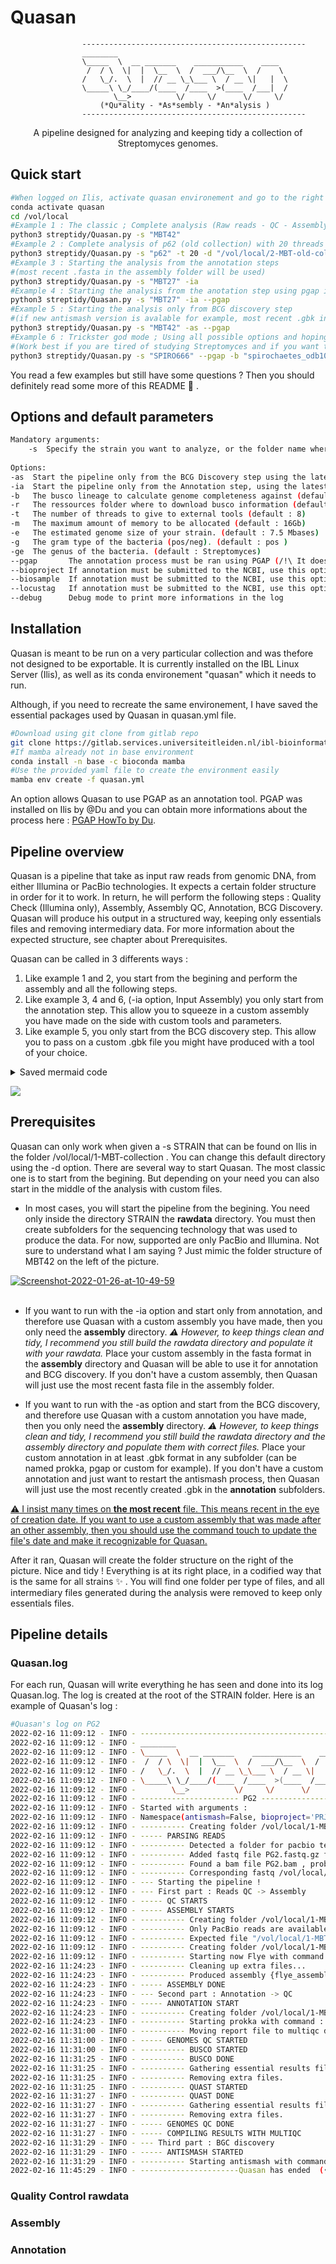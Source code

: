# Quasan
					--------------------------------------------------  
					________                                
					\_____  \  __ _______    ___________    ____    
					 /  / \  \|  |  \__  \  /  ___/\__  \  /    \   
					/   \_/.  \  |  // __ \_\___ \  / __ \|   |  \   
					\_____\ \_/____/(____  /____  >(____  /___|  /   
					       \__>          \/     \/      \/     \/   
					    (*Qu*ality - *As*sembly - *An*alysis )  
					--------------------------------------------------		
<p align=center>A pipeline designed for analyzing and keeping tidy a collection of Streptomyces genomes.</p>

## Quick start

```bash
#When logged on Ilis, activate quasan environement and go to the right location
conda activate quasan
cd /vol/local
#Example 1 : The classic ; Complete analysis (Raw reads - QC - Assembly - Annotation - BCG Discovery) of MBT42 (new collection)
python3 streptidy/Quasan.py -s "MBT42"
#Example 2 : Complete analysis of p62 (old collection) with 20 threads
python3 streptidy/Quasan.py -s "p62" -t 20 -d "/vol/local/2-MBT-old-collection"
#Example 3 : Starting the analysis from the annotation steps
#(most recent .fasta in the assembly folder will be used)
python3 streptidy/Quasan.py -s "MBT27" -ia
#Example 4 : Starting the analysis from the anotation step using pgap instead of prokka
python3 streptidy/Quasan.py -s "MBT27" -ia --pgap
#Example 5 : Starting the analysis only from BCG discovery step
#(if new antismash version is avalable for example, most recent .gbk in the pgap annotation folder will be used)
python3 streptidy/Quasan.py -s "MBT42" -as --pgap
#Example 6 : Trickster god mode ; Using all possible options and hoping for the best
#(Work best if you are tired of studying Streptomyces and if you want to watch the world burn in blue flammes)
python3 streptidy/Quasan.py -s "SPIRO666" --pgap -b "spirochaetes_odb10" -ia -t 32 -g "neg" -m 32 -e "10.5m" -ge "Spirochaetes"
```

You read a few examples but still have some questions ? Then you should definitely read some more of this README :duck: .  

## Options and default parameters

```bash
Mandatory arguments:
    -s  Specify the strain you want to analyze, or the folder name where the data is stored
        
Options:
-as  Start the pipeline only from the BCG Discovery step using the latest .gbk file in prokka subfolder (or pgap subfolder if you use the --pgap option)
-ia  Start the pipeline only from the Annotation step, using the latest assembly file found in MBTXX/assembly directory
-b   The busco lineage to calculate genome completeness against (default : streptomycetales_odb10)
-r   The ressources folder where to download busco information (default : "/vol/local/ressources", when ran on ILis)
-t   The number of threads to give to external tools (default : 8)
-m   The maximum amount of memory to be allocated (default : 16Gb)
-e   The estimated genome size of your strain. (default : 7.5 Mbases)
-g   The gram type of the bacteria (pos/neg). (default : pos )
-ge  The genus of the bacteria. (default : Streptomyces)
--pgap       The annotation process must be ran using PGAP (/!\ It does not work with genomes with too many contigs)
--bioproject If annotation must be submitted to the NCBI, use this option to mention the correct bioproject (default : PRJNA9999999)
--biosample  If annotation must be submitted to the NCBI, use this option to mention the correct biosample (default : SAMN99999999)
--locustag   If annotation must be submitted to the NCBI, use this option to mention the correct locus_tag (default : TMLOC).
--debug		 Debug mode to print more informations in the log
```



## Installation

Quasan is meant to be run on a very particular collection and was thefore not designed to be exportable.
It is currently installed on the IBL Linux Server (Ilis), as well as its conda environement "quasan" which it needs to run.

Although, if you need to recreate the same environement, I have saved the essential packages used by Quasan in quasan.yml file.

```bash
#Download using git clone from gitlab repo
git clone https://gitlab.services.universiteitleiden.nl/ibl-bioinformatic/streptidy.git
#If mamba already not in base environment
conda install -n base -c bioconda mamba
#Use the provided yaml file to create the environment easily
mamba env create -f quasan.yml
```

An option allows Quasan to use PGAP as an annotation tool. PGAP was installed on Ilis by @Du and you can obtain more informations about the process here :  [PGAP HowTo by Du](https://gitlab.services.universiteitleiden.nl/duc/howtos/-/blob/master/Annotate%20genome%20for%20NCBI%20with%20PGAP.md "Thanks Du !").

## Pipeline overview 

Quasan is a pipeline that take as input raw reads from genomic DNA, from either Illumina or PacBio technologies. It expects a certain folder structure in order for it to work. In return, he will perform the following steps : Quality Check (Illumina only), Assembly, Assembly QC, Annotation, BCG Discovery. Quasan will produce his output in a structured way, keeping only essentials files and removing intermediary data. For more information about the expected structure, see chapter about Prerequisites.  


Quasan can be called in 3 differents ways : 
1. Like example 1 and 2, you start from the begining and perform the assembly and all the following steps.
2. Like example 3, 4 and 6, (-ia option, Input Assembly) you only start from the annotation step. This allow you to squeeze in a custom assembly you have made on the side with custom tools and parameters.
3. Like example 5, you only start from the BCG discovery step. This allow you to pass on a custom .gbk file you might have produced with a tool of your choice. 
 

<details>
    <summary>Saved mermaid code</summary>
```bash
#Save of the mermaid code itself in case mermaid starts working again in gitlab
#For now, you can see the rendering of this graph below
graph TD;
    Z[1 MBTXX] --> |rawdata parsing| A[Reads]
    Y[2 MBTXX -ia] --> C
    A[Reads dictionnary] -->|illumina assembly shovill| B(MBTXX_shovill.fasta)
    A --> |FastQC| R
    A -->|pacbio assembly flye| G(MBTXX_flye.fasta)
    A -->|hybrid assembly flye + pilon| H(MBTXX_flye_pilon.fasta)
    B --> C{Latest assembly}
    G --> C{Latest assembly}
    H --> C{Latest assembly}
    C --> |Prokka annotation| D[MBTXX_version_prokka.gbk]
    C --> |PGAP annotation| E[MBTXX_version_PGAP.gbk]
    D --> W{Latest GBK}
    E --> W{Latest GBK}
    X[3 MBTXX -as] --> W
    W --> Q[Antismash]
    C --> |Busco| R[final_report.html]
    C --> |Quast| R[final_report.html]
    C --> |MultiQC| R[final_report.html]
```
</details>

[![](https://mermaid.ink/img/pako:eNqNU21PwjAQ_iuXftIoJOo3TEwYICZqImgCuhFybIU1bO3SdpiF8t_t1qHMF-I-tc9brne3LQlFREmHrCRmMbz0rwMO9nvzL-DRe5lOZ9Bq3YCR-B6hRshQKsZXBrr-mGKkZk7-6l86ObQYOkvPMbUOIhZqJjhHWVS8YUmSp4wjoFI0XSQFqFhsLGrAO6my5jXQXqLSeFrnuXpuLTTqGRgfoCbDcMHEV-AyKaiBYZ1W3n5GmbhYSBY1TXAGGUsEN3B3YJ5XWCPCc0_dPqCmSn-G7Bw7PMreHWV77p1PUqzXtkecC41lAw30fVfShtpRCD7PKkl7tVjPmtZh96lhHHwzloIDW7-yTfb1DL37upTBX8TUv9pPHZWb-sQxk-oy8rtcM5WiipulebkKhR2ev7QLkMwlzYTU7VinSVM3ym2v_6F7zBPNqnX4RUnOSUpliiyya74tfQHRMU1pQDr2GKFcByTgO6vLM7vkdBAxLSTpaJnTc4K5Fs8FD_d3p-kztH9M6sDdB2qhD-A)](https://mermaid.live/edit#pako:eNqNU21PwjAQ_iuXftIoJOo3TEwYICZqImgCuhFybIU1bO3SdpiF8t_t1qHMF-I-tc9brne3LQlFREmHrCRmMbz0rwMO9nvzL-DRe5lOZ9Bq3YCR-B6hRshQKsZXBrr-mGKkZk7-6l86ObQYOkvPMbUOIhZqJjhHWVS8YUmSp4wjoFI0XSQFqFhsLGrAO6my5jXQXqLSeFrnuXpuLTTqGRgfoCbDcMHEV-AyKaiBYZ1W3n5GmbhYSBY1TXAGGUsEN3B3YJ5XWCPCc0_dPqCmSn-G7Bw7PMreHWV77p1PUqzXtkecC41lAw30fVfShtpRCD7PKkl7tVjPmtZh96lhHHwzloIDW7-yTfb1DL37upTBX8TUv9pPHZWb-sQxk-oy8rtcM5WiipulebkKhR2ev7QLkMwlzYTU7VinSVM3ym2v_6F7zBPNqnX4RUnOSUpliiyya74tfQHRMU1pQDr2GKFcByTgO6vLM7vkdBAxLSTpaJnTc4K5Fs8FD_d3p-kztH9M6sDdB2qhD-A)


## Prerequisites

Quasan can only work when given a -s STRAIN that can be found on Ilis in the folder /vol/local/1-MBT-collection . You can change this default directory using the -d option. There are several way to start Quasan. The most classic one is to start from the begining. But depending on your need you can also start in the middle of the analysis with custom files.  

- In most cases, you will start the pipeline from the begining. You need only inside the directory STRAIN the **rawdata** directory. You must then create subfolders for the sequencing technology that was used to produce the data. For now, supported are only PacBio and Illumina. Not sure to understand what I am saying ? Just mimic the folder structure of MBT42 on the left of the picture.  

<a href="https://ibb.co/Y03KGxk"><img src="https://i.ibb.co/mNGY73q/Screenshot-2022-01-26-at-10-49-59.png" alt="Screenshot-2022-01-26-at-10-49-59" border="0"></a><br /><a target='_blank' href='https://nl.imgbb.com/'></a><br />

- If you want to run with the -ia option and start only from annotation, and therefore use Quasan with a custom assembly you have made, then you only need the **assembly** directory. *:warning: However, to keep things clean and tidy, I recommend you still build the rawdata directory and populate it with your rawdata.* Place your custom assembly in the fasta format in the **assembly** directory and Quasan will be able to use it for annotation and BCG discovery. If you don't have a custom assembly, then Quasan will just use the most recent fasta file in the assembly folder.  

- If you want to run with the -as option and start from the BCG discovery, and therefore use Quasan with a custom annotation you have made, then you only need the **assembly** directory. *:warning: However, to keep things clean and tidy, I recommend you still build the rawdata directory and the assembly directory and populate them with correct files.* Place your custom annotation in at least .gbk format in any subfolder (can be named prokka, pgap or custom for example). If you don't have a custom annotation and just want to restart the antismash process, then Quasan will just use the most recently created .gbk in the **annotation** subfolders.  

<u> :warning: I insist many times on **the most recent** file. This means recent in the eye of creation date. If you want to use a custom assembly that was made after an other assembly, then you should use the command touch to update the file's date and make it recognizable for Quasan. </u>

After it ran, Quasan will create the folder structure on the right of the picture. Nice and tidy ! Everything is at its right place, in a codified way that is the same for all strains :sparkles: . You will find one folder per type of files, and all intermediary files generated during the analysis were removed to keep only essentials files.  


## Pipeline details

### Quasan.log

For each run, Quasan will write everything he has seen and done into its log Quasan.log. The log is created at the root of the STRAIN folder. Here is an example of Quasan's log :

```bash
#Quasan's log on PG2
2022-02-16 11:09:12 - INFO - -------------------------------------------------
2022-02-16 11:09:12 - INFO - ________
2022-02-16 11:09:12 - INFO - \_____  \  __ _______    ___________    ____  
2022-02-16 11:09:12 - INFO -  /  / \  \|  |  \__  \  /  ___/\__  \  /    \ 
2022-02-16 11:09:12 - INFO - /   \_/.  \  |  // __ \_\___ \  / __ \|   |  \ 
2022-02-16 11:09:12 - INFO - \_____\ \_/____/(____  /____  >(____  /___|  / 
2022-02-16 11:09:12 - INFO -        \__>          \/     \/      \/     \/ 
2022-02-16 11:09:12 - INFO - ---------------------- PG2 ----------------------
2022-02-16 11:09:12 - INFO - Started with arguments :
2022-02-16 11:09:12 - INFO - Namespace(antismash=False, bioproject='PRJNA9999999', biosample='SAMN99999999', buscoLineage='actinobacteria_phylum_odb10', debug=False, estimatedGenomeSize='7.5m', genus='Streptomyces', gram='pos', indir='/vol/local/1-MBT-collection', input_assembly=False, locustag='TMLOC', memory=16, pgap=False, ressources='/vol/local/ressources', strain='PG2', threads='10') 
2022-02-16 11:09:12 - INFO - ---------- Creating folder /vol/local/1-MBT-collection/PG2/multiqc .
2022-02-16 11:09:12 - INFO - ----- PARSING READS
2022-02-16 11:09:12 - INFO - ---------- Detected a folder for pacbio technology
2022-02-16 11:09:12 - INFO - ---------- Added fastq file PG2.fastq.gz from directory /vol/local/1-MBT-collection/PG2/rawdata/pacbio 
2022-02-16 11:09:12 - INFO - ---------- Found a bam file PG2.bam , probably from PacBio. Checking if fastq already exist.
2022-02-16 11:09:12 - INFO - ---------- Corresponding fastq /vol/local/1-MBT-collection/PG2/rawdata/pacbio/PG2.fastq.gz already existing, skipping conversion.
2022-02-16 11:09:12 - INFO - --- Starting the pipeline ! 
2022-02-16 11:09:12 - INFO - --- First part : Reads QC -> Assembly
2022-02-16 11:09:12 - INFO - ----- QC STARTS
2022-02-16 11:09:12 - INFO - ----- ASSEMBLY STARTS
2022-02-16 11:09:12 - INFO - ---------- Creating folder /vol/local/1-MBT-collection/PG2/assembly.
2022-02-16 11:09:12 - INFO - ---------- Only PacBio reads are available, starting assembly with flye.
2022-02-16 11:09:12 - INFO - ---------- Expected file "/vol/local/1-MBT-collection/PG2/assembly/V16.02.22_pacbio_flye_PG2.fasta" is not present, starting assembly process.
2022-02-16 11:09:12 - INFO - ---------- Creating folder /vol/local/1-MBT-collection/PG2/assembly/flye.
2022-02-16 11:09:12 - INFO - ---------- Starting now Flye with command : flye --pacbio-raw /vol/local/1-MBT-collection/PG2/rawdata/pacbio/PG2.fastq.gz --out-dir /vol/local/1-MBT-collection/PG2/assembly/flye --threads 10 --genome-size 7.5m --asm-coverage 50 
2022-02-16 11:24:23 - INFO - ---------- Cleaning up extra files...
2022-02-16 11:24:23 - INFO - ---------- Produced assembly {flye_assembly}, yaaay !
2022-02-16 11:24:23 - INFO - ----- ASSEMBLY DONE
2022-02-16 11:24:23 - INFO - --- Second part : Annotation -> QC 
2022-02-16 11:24:23 - INFO - ----- ANNOTATION START
2022-02-16 11:24:23 - INFO - ---------- Creating folder /vol/local/1-MBT-collection/PG2/annotation/prokka .
2022-02-16 11:24:23 - INFO - ---------- Starting prokka with command : prokka --centre MBT --genus Streptomyces --species sp. --strain PG2 --outdir /vol/local/1-MBT-collection/PG2/annotation/prokka --prefix V16.02.22_pacbio_flye_PG2_prokka --gcode 11 --cpu 10 --locustag TMLOC --addgenes --gram pos --rfam --force /vol/local/1-MBT-collection/PG2/assembly/V16.02.22_pacbio_flye_PG2.fasta .
2022-02-16 11:31:00 - INFO - ---------- Moving report file to multiqc directory...
2022-02-16 11:31:00 - INFO - ----- GENOMES QC STARTED 
2022-02-16 11:31:00 - INFO - ---------- BUSCO STARTED 
2022-02-16 11:31:25 - INFO - ---------- BUSCO DONE 
2022-02-16 11:31:25 - INFO - ---------- Gathering essential results files
2022-02-16 11:31:25 - INFO - ---------- Removing extra files.
2022-02-16 11:31:25 - INFO - ---------- QUAST STARTED 
2022-02-16 11:31:27 - INFO - ---------- QUAST DONE 
2022-02-16 11:31:27 - INFO - ---------- Gathering essential results files
2022-02-16 11:31:27 - INFO - ---------- Removing extra files.
2022-02-16 11:31:27 - INFO - ----- GENOMES QC DONE 
2022-02-16 11:31:27 - INFO - ----- COMPILING RESULTS WITH MULTIQC
2022-02-16 11:31:29 - INFO - --- Third part : BGC discovery 
2022-02-16 11:31:29 - INFO - ----- ANTISMASH STARTED 
2022-02-16 11:31:29 - INFO - ---------- Starting antismash with command : antismash --genefinding-tool none --cpus 10 --clusterhmmer --tigrfam --smcog-trees --cb-general --cb-subcluster --cb-knownclusters --asf --rre --cc-mibig --output-dir /vol/local/1-MBT-collection/PG2/antismash --html-title PG2 /vol/local/1-MBT-collection/PG2/annotation/prokka/V16.02.22_pacbio_flye_PG2_prokka.gbk .
2022-02-16 11:45:29 - INFO - ----------------------Quasan has ended  (•̀ᴗ•́)و -------------------
```

### Quality Control rawdata


### Assembly


### Annotation
